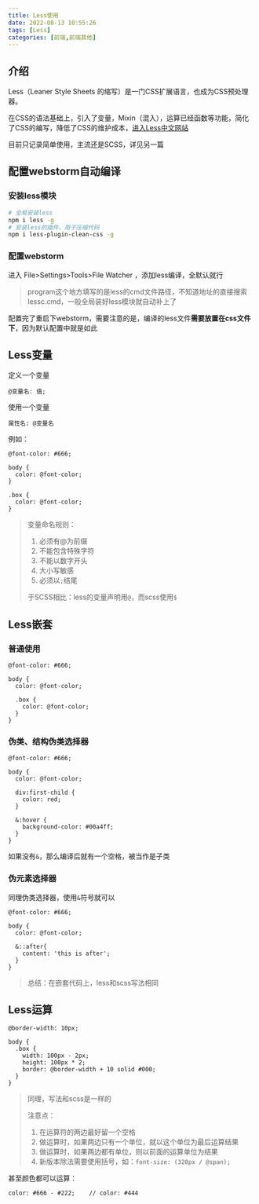 ```yaml
---
title: Less使用
date: 2022-08-13 10:55:26
tags: [Less]
categories: [前端,前端其他]
---
```


## 介绍

Less（Leaner Style Sheets 的缩写）是一门CSS扩展语言，也成为CSS预处理器。

在CSS的语法基础上，引入了变量，Mixin（混入），运算已经函数等功能，简化了CSS的编写，降低了CSS的维护成本，[进入Less中文网站](http://lesscss.cn)

目前只记录简单使用，主流还是SCSS，详见另一篇

## 配置webstorm自动编译

### 安装less模块

```bash
# 全局安装less
npm i less -g
# 安装less的插件，用于压缩代码
npm i less-plugin-clean-css -g
```

### 配置webstorm

进入 File>Settings>Tools>File Watcher ，添加less编译，全默认就行

> program这个地方填写的是less的cmd文件路径，不知道地址的直接搜索lessc.cmd，一般全局装好less模块就自动补上了

配置完了重启下webstorm，需要注意的是，编译的less文件**需要放置在css文件下**，因为默认配置中就是如此

## Less变量

定义一个变量

```less
@变量名: 值;
```

使用一个变量

```less
属性名: @变量名
```

例如：

```less
@font-color: #666;

body {
  color: @font-color;
}

.box {
  color: @font-color;
}
```

> 变量命名规则：
>
> 1. 必须有@为前缀
> 2. 不能包含特殊字符
> 3. 不能以数字开头
> 4. 大小写敏感
> 4. 必须以`;`结尾
>
> 于SCSS相比：less的变量声明用`@`，而scss使用`$`

## Less嵌套

### 普通使用

```less
@font-color: #666;

body {
  color: @font-color;

  .box {
    color: @font-color;
  }
}
```

### 伪类、结构伪类选择器

```less
@font-color: #666;

body {
  color: @font-color;

  div:first-child {
    color: red;
  }

  &:hover {
    background-color: #00a4ff;
  }
}
```

如果没有`&`，那么编译后就有一个空格，被当作是子类

### 伪元素选择器

同理伪类选择器，使用`&`符号就可以

```less
@font-color: #666;

body {
  color: @font-color;

  &::after{
    content: 'this is after';
  }
}
```

> 总结：在嵌套代码上，less和scss写法相同

## Less运算

```less
@border-width: 10px;

body {
  .box {
    width: 100px - 2px;
    height: 100px * 2;
    border: @border-width + 10 solid #000;
  }
}
```

> 同理，写法和scss是一样的
>
> 注意点：
>
> 1. 在运算符的两边最好留一个空格
> 2. 做运算时，如果两边只有一个单位，就以这个单位为最后运算结果
> 3. 做运算时，如果两边都有单位，则以前面的运算单位为结果
> 3. 新版本除法需要使用括号，如：`font-size: (320px / @span);`

甚至颜色都可以运算：

```less
color: #666 - #222;    // color: #444
```
